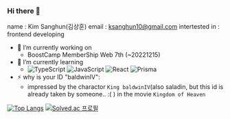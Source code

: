 ### Hi there 👋
name : Kim Sanghun(김상훈)
email : ksanghun10@gmail.com
intertested in : frontend developing


- 🔭 I’m currently working on 
  - BoostCamp MemberShip Web 7th (~20221215)
- 🌱 I’m currently learning 
  - ![TypeScript](https://img.shields.io/badge/typescript-%23007ACC.svg?style=for-the-badge&logo=typescript&logoColor=white) 
  ![JavaScript](https://img.shields.io/badge/javascript-%23323330.svg?style=for-the-badge&logo=javascript&logoColor=%23F7DF1E)
  ![React](https://img.shields.io/badge/react-%2320232a.svg?style=for-the-badge&logo=react&logoColor=%2361DAFB)
  ![Prisma](https://img.shields.io/badge/Prisma-3982CE?style=for-the-badge&logo=Prisma&logoColor=white)
- ⚡ why is your ID "baldwinIV": 
    - impressed by the charactor `King baldwinIV`(also saladin, but this id is already taken by someone.. :( ) in the movie `Kingdom of Heaven`



[![Top Langs](https://github-readme-stats.vercel.app/api/top-langs/?username=baldwinIV)](https://github.com/baldwinIV/github-readme-stats)
[![Solved.ac 프로필](http://mazassumnida.wtf/api/v2/generate_badge?boj=ksanghun10)](https://solved.ac/ksanghun10)

